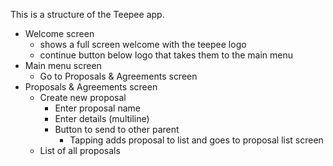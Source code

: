 This is a structure of the Teepee app. 
- Welcome screen
  - shows a full screen welcome with the teepee logo
  - continue button below logo that takes them to the main menu
- Main menu screen
  - Go to Proposals & Agreements screen
- Proposals & Agreements screen
  - Create new proposal
    - Enter proposal name
    - Enter details (multiline)
    - Button to send to other parent
      - Tapping adds proposal to list and goes to proposal list screen
  - List of all proposals
